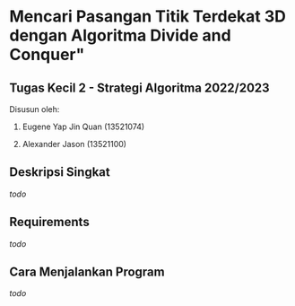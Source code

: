 # Mencari Pasangan Titik Terdekat 3D dengan Algoritma Divide and Conquer"
## Tugas Kecil 2 - Strategi Algoritma 2022/2023

Disusun oleh: 

1. Eugene Yap Jin Quan (13521074)

2. Alexander Jason (13521100)

## Deskripsi Singkat
*todo*

## Requirements
*todo*

## Cara Menjalankan Program
*todo*